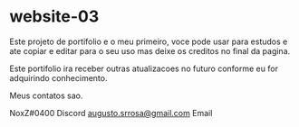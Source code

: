 # website-03

Este projeto de portifolio e o meu primeiro, voce pode usar para estudos e ate copiar e editar para o seu uso mas deixe os creditos no final da pagina.

Este portifolio ira receber outras atualizacoes no futuro conforme eu for adquirindo conhecimento.

Meus contatos sao.


NoxZ#0400 Discord
augusto.srrosa@gmail.com Email
